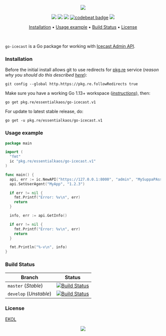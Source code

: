 <p align="center"><a href="#readme"><img src="https://gh.kaos.st/go-icecast.svg"/></a></p>

<p align="center">
  <a href="https://godoc.org/pkg.re/essentialkaos/go-icecast.v1"><img src="https://godoc.org/pkg.re/essentialkaos/go-icecast.v1?status.svg"></a>
  <a href="https://goreportcard.com/report/github.com/essentialkaos/go-icecast"><img src="https://goreportcard.com/badge/github.com/essentialkaos/go-icecast"></a>
  <a href="https://travis-ci.com/essentialkaos/go-icecast"><img src="https://travis-ci.com/essentialkaos/go-icecast.svg"></a>
  <a href="https://codebeat.co/projects/github-com-essentialkaos-go-icecast-master"><img alt="codebeat badge" src="https://codebeat.co/badges/b2237e1d-2089-40f3-bfa1-f66bc79c68a8"></a>
  <a href="https://essentialkaos.com/ekol"><img src="https://gh.kaos.st/ekol.svg"></a>
</p>

<p align="center"><a href="#installation">Installation</a> • <a href="#usage-example">Usage example</a> • <a href="#build-status">Build Status</a> • <a href="#license">License</a></p>

<br/>

`go-icecast` is a Go package for working with [Icecast Admin API](http://icecast.org/docs/icecast-2.4.1/admin-interface.html).

### Installation

Before the initial install allows git to use redirects for [pkg.re](https://github.com/essentialkaos/pkgre) service (_reason why you should do this described [here](https://github.com/essentialkaos/pkgre#git-support)_):

```
git config --global http.https://pkg.re.followRedirects true
```

Make sure you have a working Go 1.13+ workspace (_[instructions](https://golang.org/doc/install)_), then:

````
go get pkg.re/essentialkaos/go-icecast.v1
````

For update to latest stable release, do:

```
go get -u pkg.re/essentialkaos/go-icecast.v1
```

### Usage example

```go
package main

import (
  "fmt"
  ic "pkg.re/essentialkaos/go-icecast.v1"
)

func main() {
  api, err := ic.NewAPI("https://127.0.0.1:8000", "admin", "MySuppaPAssWOrd")
  api.SetUserAgent("MyApp", "1.2.3")

  if err != nil {
    fmt.Printf("Error: %v\n", err)
    return
  }

  info, err := api.GetInfo()

  if err != nil {
    fmt.Printf("Error: %v\n", err)
    return
  }

  fmt.Println("%-v\n", info)
}
```

### Build Status

| Branch     | Status |
|------------|--------|
| `master` (_Stable_) | [![Build Status](https://travis-ci.com/essentialkaos/go-icecast.svg?branch=master)](https://travis-ci.com/essentialkaos/go-icecast) |
| `develop` (_Unstable_) | [![Build Status](https://travis-ci.com/essentialkaos/go-icecast.svg?branch=develop)](https://travis-ci.com/essentialkaos/go-icecast) |

### License

[EKOL](https://essentialkaos.com/ekol)

<p align="center"><a href="https://essentialkaos.com"><img src="https://gh.kaos.st/ekgh.svg"/></a></p>
